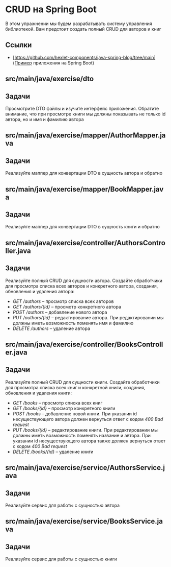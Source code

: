 # CRUD на Spring Boot

В этом упражнении мы будем разрабатывать систему управления библиотекой. Вам предстоит создать полный CRUD для авторов и книг

## Ссылки

* [https://github.com/hexlet-components/java-spring-blog/tree/main](Пример приложения на Spring Boot)

## src/main/java/exercise/dto

## Задачи

Просмотрите DTO файлы и изучите интерфейс приложения. Обратите внимание, что при просмотре книги мы должны показывать не только id автора, но и имя и фамилию автора

## src/main/java/exercise/mapper/AuthorMapper.java

## Задачи

Реализуйте маппер для конвертации DTO в сущность автора и обратно

## src/main/java/exercise/mapper/BookMapper.java

## Задачи

Реализуйте маппер для конвертации DTO в сущность книги и обратно

## src/main/java/exercise/controller/AuthorsController.java

## Задачи

Реализуйте полный CRUD для сущности автора. Создайте обработчики для просмотра списка всех авторов и конкретного автора, создания, обновления и удаления автора:

* *GET /authors* – просмотр списка всех авторов
* *GET /authors/{id}* – просмотр конкретного автора
* *POST /authors* – добавление нового автора
* *PUT /authors/{id}* – редактирование автора. При редактировании мы должны иметь возможность поменять имя и фамилию
* *DELETE /authors* – удаление автора

## src/main/java/exercise/controller/BooksController.java

## Задачи

Реализуйте полный CRUD для сущности книги. Создайте обработчики для просмотра списка всех книг и конкретной книги, создания, обновления и удаления книги:

* *GET /books* – просмотр списка всех книг
* *GET /books/{id}* – просмотр конкретного книги
* *POST /books* – добавление новой книги. При указании id несуществующего автора должен вернуться ответ с кодом *400 Bad request*
* *PUT /books/{id}* – редактирование книги. При редактировании мы должны иметь возможность поменять название и автора. При указании id несуществующего автора также должен вернуться ответ с кодом *400 Bad request*
* *DELETE /books/{id}* – удаление книги

## src/main/java/exercise/service/AuthorsService.java

## Задачи

Реализуйте сервис для работы с сущностью автора

## src/main/java/exercise/service/BooksService.java

## Задачи

Реализуйте сервис для работы с сущностью книги
